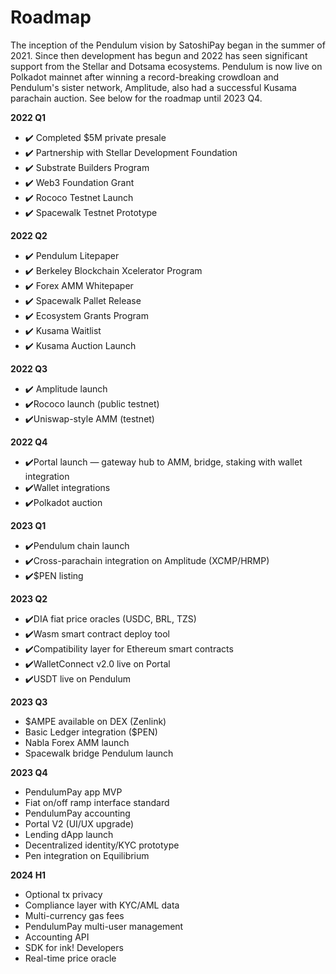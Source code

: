 # Roadmap

The inception of the Pendulum vision by SatoshiPay began in the summer of 2021. Since then development has begun and 2022 has seen significant support from the Stellar and Dotsama ecosystems. Pendulum is now live on Polkadot mainnet after winning a record-breaking crowdloan and Pendulum's sister network, Amplitude, also had a successful Kusama parachain auction. See below for the roadmap until 2023 Q4.&#x20;

**2022 Q1**

* ✔️ Completed $5M private presale&#x20;
* ✔️ Partnership with Stellar Development Foundation&#x20;
* ✔️ Substrate Builders Program&#x20;
* ✔️ Web3 Foundation Grant&#x20;
* ✔️ Rococo Testnet Launch&#x20;
* ✔️ Spacewalk Testnet Prototype

**2022 Q2**

* ✔️ Pendulum Litepaper&#x20;
* ✔️ Berkeley Blockchain Xcelerator Program&#x20;
* ✔️ Forex AMM Whitepaper&#x20;
* ✔️ Spacewalk Pallet Release&#x20;
* ✔️ Ecosystem Grants Program&#x20;
* ✔️ Kusama Waitlist
* ✔️ Kusama Auction Launch

**2022 Q3**

* ✔️ Amplitude launch&#x20;
* ✔️Rococo launch (public testnet)
* ✔️Uniswap-style AMM (testnet)

**2022 Q4**

* ✔️Portal launch — gateway hub to AMM, bridge, staking with wallet integration
* ✔️Wallet integrations
* ✔️Polkadot auction

**2023 Q1**

* ✔️Pendulum chain launch
* ✔️Cross-parachain integration on Amplitude (XCMP/HRMP)&#x20;
* ✔️$PEN listing

**2023 Q2**

* ✔️DIA fiat price oracles (USDC, BRL, TZS)&#x20;
* ✔️Wasm smart contract deploy tool
* ✔️Compatibility layer for Ethereum smart contracts
* ✔️WalletConnect v2.0 live on Portal&#x20;
* ✔️USDT live on Pendulum

**2023 Q3**

* $AMPE available on DEX (Zenlink)
* Basic Ledger integration ($PEN)
* Nabla Forex AMM launch
* Spacewalk bridge Pendulum launch

**2023 Q4**

* PendulumPay app MVP
* Fiat on/off ramp interface standard&#x20;
* PendulumPay accounting
* Portal V2 (UI/UX upgrade)
* Lending dApp launch
* Decentralized identity/KYC prototype
* Pen integration on Equilibrium

**2024 H1**

* Optional tx privacy
* Compliance layer with KYC/AML data
* Multi-currency gas fees
* PendulumPay multi-user management
* Accounting API
* SDK for ink! Developers
* Real-time price oracle

